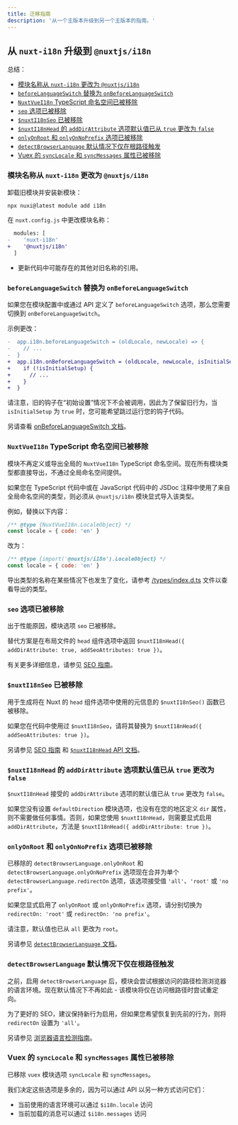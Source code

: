 ```yaml
---
title: 迁移指南
description: '从一个主版本升级到另一个主版本的指南。'
---
```


## 从 `nuxt-i18n` 升级到 `@nuxtjs/i18n`

总结：

- [模块名称从 `nuxt-i18n` 更改为 `@nuxtjs/i18n`](#模块名称从-nuxt-i18n-更改为-@nuxtjs-i18n)
- [`beforeLanguageSwitch` 替换为 `onBeforeLanguageSwitch`](#beforelanguageswitch-替换为-onbeforelanguageswitch)
- [`NuxtVueI18n` TypeScript 命名空间已被移除](#nuxtvuei18n-typescript-命名空间已被移除)
- [`seo` 选项已被移除](#seo-选项已被移除)
- [`$nuxtI18nSeo` 已被移除](#nuxti18nseo-已被移除)
- [`$nuxtI18nHead` 的 `addDirAttribute` 选项默认值已从 `true` 更改为 `false`](#nuxti18nheads-adddirattribute-选项默认值已从-true-更改为-false)
- [`onlyOnRoot` 和 `onlyOnNoPrefix` 选项已被移除](#onlyonroot-和-onlyonnoprefix-选项已被移除)
- [`detectBrowserLanguage` 默认情况下仅在根路径触发](#detectbrowserlanguage-默认情况下仅在根路径触发)
- [Vuex 的 `syncLocale` 和 `syncMessages` 属性已被移除](#vuex-synclocale-和-syncmessages-属性已被移除)

### 模块名称从 `nuxt-i18n` 更改为 `@nuxtjs/i18n`

卸载旧模块并安装新模块：
```bash
npx nuxi@latest module add i18n
```

在 `nuxt.config.js` 中更改模块名称：

```diff
  modules: [
-    'nuxt-i18n'
+    '@nuxtjs/i18n'
  ]
```

- 更新代码中可能存在的其他对旧名称的引用。

### `beforeLanguageSwitch` 替换为 `onBeforeLanguageSwitch`

如果您在模块配置中或通过 API 定义了 `beforeLanguageSwitch` 选项，那么您需要切换到 `onBeforeLanguageSwitch`。

示例更改：

```diff
-  app.i18n.beforeLanguageSwitch = (oldLocale, newLocale) => {
-    // ...
-  }
+  app.i18n.onBeforeLanguageSwitch = (oldLocale, newLocale, isInitialSetup, context) => {
+    if (!isInitialSetup) {
+      // ...
+    }
+  }
```

请注意，旧的钩子在“初始设置”情况下不会被调用，因此为了保留旧行为，当 `isInitialSetup` 为 `true` 时，您可能希望跳过运行您的钩子代码。

另请查看 [onBeforeLanguageSwitch 文档](./callbacks#onbeforelanguageswitch)。

### `NuxtVueI18n` TypeScript 命名空间已被移除

模块不再定义或导出全局的 `NuxtVueI18n` TypeScript 命名空间。现在所有模块类型都直接导出，不通过全局命名空间提供。

如果您在 TypeScript 代码中或在 JavaScript 代码中的 JSDoc 注释中使用了来自全局命名空间的类型，则必须从 `@nuxtjs/i18n` 模块显式导入该类型。

例如，替换以下内容：

```js
/** @type {NuxtVueI18n.LocaleObject} */
const locale = { code: 'en' }
```

改为：

```js
/** @type {import('@nuxtjs/i18n').LocaleObject} */
const locale = { code: 'en' }
```

导出类型的名称在某些情况下也发生了变化，请参考 [/types/index.d.ts](https://github.com/nuxt-community/i18n-module/blob/master/types/index.d.ts) 文件以查看导出的类型。

### `seo` 选项已被移除

出于性能原因，模块选项 `seo` 已被移除。

替代方案是在布局文件的 `head` 组件选项中返回 `$nuxtI18nHead({ addDirAttribute: true, addSeoAttributes: true })`。

有关更多详细信息，请参见 [SEO 指南](./seo)。

### `$nuxtI18nSeo` 已被移除

用于生成将在 Nuxt 的 `head` 组件选项中使用的元信息的 `$nuxtI18nSeo()` 函数已被移除。

如果您在代码中使用过 `$nuxtI18nSeo`，请将其替换为 `$nuxtI18nHead({ addSeoAttributes: true })`。

另请参见 [SEO 指南](./seo) 和 [`$nuxtI18nHead` API 文档](./api#nuxti18nhead)。

### `$nuxtI18nHead` 的 `addDirAttribute` 选项默认值已从 `true` 更改为 `false`

`$nuxtI18nHead` 接受的 `addDirAttribute` 选项的默认值已从 `true` 更改为 `false`。

如果您没有设置 `defaultDirection` 模块选项，也没有在您的地区定义 `dir` 属性，则不需要做任何事情。否则，如果您使用 `$nuxtI18nHead`，则需要显式启用 `addDirAttribute`，方法是 `$nuxtI18nHead({ addDirAttribute: true })`。

### `onlyOnRoot` 和 `onlyOnNoPrefix` 选项已被移除

已移除的 `detectBrowserLanguage.onlyOnRoot` 和 `detectBrowserLanguage.onlyOnNoPrefix` 选项现在合并为单个 `detectBrowserLanguage.redirectOn` 选项，该选项接受值 `'all'`、`'root'` 或 `'no prefix'`。

如果您显式启用了 `onlyOnRoot` 或 `onlyOnNoPrefix` 选项，请分别切换为 `redirectOn: 'root'` 或 `redirectOn: 'no prefix'`。

请注意，默认值也已从 `all` 更改为 `root`。

另请参见 [`detectBrowserLanguage` 文档](./options-reference#detectbrowserlanguage)。

### `detectBrowserLanguage` 默认情况下仅在根路径触发

之前，启用 `detectBrowserLanguage` 后，模块会尝试根据访问的路径检测浏览器的语言环境。现在默认情况下不再如此 - 该模块将仅在访问根路径时尝试重定向。

为了更好的 SEO，建议保持新行为启用，但如果您希望恢复到先前的行为，则将 `redirectOn` 设置为 `'all'`。

另请参见 [浏览器语言检测指南](./browser-language-detection)。

### Vuex 的 `syncLocale` 和 `syncMessages` 属性已被移除

已移除 `vuex` 模块选项 `syncLocale` 和 `syncMessages`。

我们决定这些选项是多余的，因为可以通过 API 以另一种方式访问它们：

- 当前使用的语言环境可以通过 `$i18n.locale` 访问
- 当前加载的消息可以通过 `$i18n.messages` 访问
